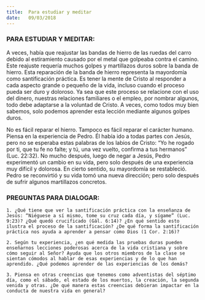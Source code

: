 ```yaml
---
title:  Para estudiar y meditar
date:   09/03/2018
---
```


### PARA ESTUDIAR Y MEDITAR:

A veces, había que reajustar las bandas de hierro de las ruedas del carro debido al estiramiento causado por el metal que golpeaba contra el camino. Este reajuste requería muchos golpes y martillazos duros sobre la banda de hierro. Esta reparación de la banda de hierro representa la mayordomía como santificación práctica. Es tener la mente de Cristo al responder a cada aspecto grande o pequeño de la vida, incluso cuando el proceso pueda ser duro y doloroso. Ya sea que este proceso se relacione con el uso del dinero, nuestras relaciones familiares o el empleo, por nombrar algunos, todo debe adaptarse a la voluntad de Cristo. A veces, como todos muy bien sabemos, solo podemos aprender esta lección mediante algunos golpes duros. 

No es fácil reparar el hierro. Tampoco es fácil reparar el carácter humano. Piensa en la experiencia de Pedro. Él había ido a todas partes con Jesús, pero no se esperaba estas palabras de los labios de Cristo: “Yo he rogado por ti, que tu fe no falte; y tú, una vez vuelto, confirma a tus hermanos” (Luc. 22:32). No mucho después, luego de negar a Jesús, Pedro experimentó un cambio en su vida, pero solo después de una experiencia muy difícil y dolorosa. En cierto sentido, su mayordomía se restableció. Pedro se reconvirtió y su vida tomó una nueva dirección; pero solo después de sufrir algunos martillazos concretos. 

### PREGUNTAS PARA DIALOGAR:

`1. ¿Qué tiene que ver la santificación práctica con la enseñanza de Jesús: “Niéguese a sí mismo, tome su cruz cada día, y sígame” (Luc. 9:23)? ¿Qué quedó crucificado (Gál. 6:14)? ¿En qué sentido esto ilustra el proceso de la santificación? ¿De qué forma la santificación práctica nos ayuda a aprender a pensar como Dios (1 Cor. 2:16)?`

`2. Según tu experiencia, ¿en qué medida las pruebas duras pueden enseñarnos lecciones poderosas acerca de la vida cristiana y sobre cómo seguir al Señor? Ayuda que los otros miembros de la clase se sientan cómodos al hablar de esas experiencias y de lo que han aprendido. ¿Qué podemos aprender de las experiencias de los demás?`

`3. Piensa en otras creencias que tenemos como adventistas del séptimo día, como el sábado, el estado de los muertos, la creación, la segunda venida y otras. ¿De qué manera estas creencias debieran impactar en la conducta de nuestra vida en general?`